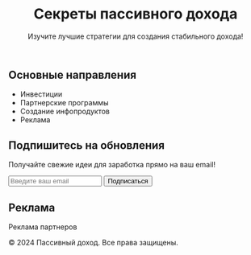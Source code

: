 <!DOCTYPE html>
<html lang="en">
<head>
    <meta charset="UTF-8">
    <meta name="viewport" content="width=device-width, initial-scale=1.0">
    <link rel="stylesheet" href="styles.css">
</head>
<body>
    <header>
        <h1>Секреты пассивного дохода</h1>
        <p>Изучите лучшие стратегии для создания стабильного дохода!</p>
    </header>
    <main>
        <section class="content">
            <h2>Основные направления</h2>
            <ul>
                <li>Инвестиции</li>
                <li>Партнерские программы</li>
                <li>Создание инфопродуктов</li>
                <li>Реклама</li>
            </ul>
        </section>
        <section class="subscribe">
            <h2>Подпишитесь на обновления</h2>
            <p>Получайте свежие идеи для заработка прямо на ваш email!</p>
            <form action="https://example.com/subscribe" method="post">
                <input type="email" name="email" placeholder="Введите ваш email" required>
                <button type="submit">Подписаться</button>
            </form>
        </section>
        <section class="ads">
            <h2>Реклама</h2>
            <!-- Здесь может быть вставлен блок рекламы Google AdSense -->
            <p>Реклама партнеров</p>
        </section>
    </main>
    <footer>
        <p>&copy; 2024 Пассивный доход. Все права защищены.</p>
    </footer>
</body>
</html>

